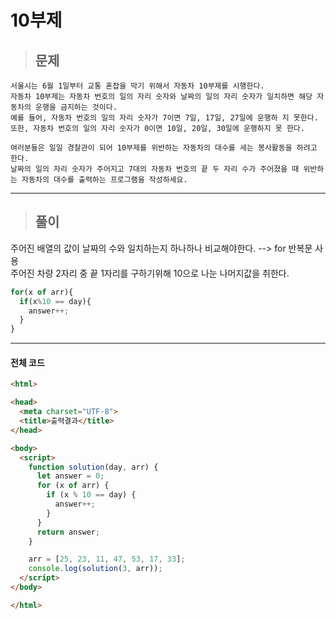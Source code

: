 # 10부제

> ## 문제

```
서울시는 6월 1일부터 교통 혼잡을 막기 위해서 자동차 10부제를 시행한다. 
자동차 10부제는 자동차 번호의 일의 자리 숫자와 날짜의 일의 자리 숫자가 일치하면 해당 자동차의 운행을 금지하는 것이다. 
예를 들어, 자동차 번호의 일의 자리 숫자가 7이면 7일, 17일, 27일에 운행하 지 못한다. 또한, 자동차 번호의 일의 자리 숫자가 0이면 10일, 20일, 30일에 운행하지 못 한다.

여러분들은 일일 경찰관이 되어 10부제를 위반하는 자동차의 대수를 세는 봉사활동을 하려고 한다. 
날짜의 일의 자리 숫자가 주어지고 7대의 자동차 번호의 끝 두 자리 수가 주어졌을 때 위반하는 자동차의 대수를 출력하는 프로그램을 작성하세요.
```
***

> ## 풀이

주어진 배열의 값이 날짜의 수와 일치하는지 하나하나 비교해야한다. --> for 반복문 사용<br/>
주어진 차량 2자리 중 끝 1자리를 구하기위해 10으로 나눈 나머지값을 취한다.
```jsx
for(x of arr){
  if(x%10 == day){
    answer++;
  }
}
```
***

#### 전체 코드
```html
<html>

<head>
  <meta charset="UTF-8">
  <title>출력결과</title>
</head>

<body>
  <script>
    function solution(day, arr) {
      let answer = 0;
      for (x of arr) {
        if (x % 10 == day) {
          answer++;
        }
      }
      return answer;
    }

    arr = [25, 23, 11, 47, 53, 17, 33];
    console.log(solution(3, arr));
  </script>
</body>

</html>
```